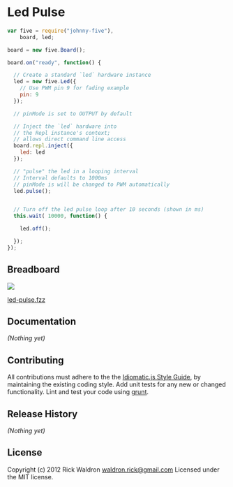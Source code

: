 # Led Pulse

```javascript
var five = require("johnny-five"),
    board, led;

board = new five.Board();

board.on("ready", function() {

  // Create a standard `led` hardware instance
  led = new five.Led({
    // Use PWM pin 9 for fading example
    pin: 9
  });

  // pinMode is set to OUTPUT by default

  // Inject the `led` hardware into
  // the Repl instance's context;
  // allows direct command line access
  board.repl.inject({
    led: led
  });

  // "pulse" the led in a looping interval
  // Interval defaults to 1000ms
  // pinMode is will be changed to PWM automatically
  led.pulse();


  // Turn off the led pulse loop after 10 seconds (shown in ms)
  this.wait( 10000, function() {

    led.off();

  });
});

```

## Breadboard

<img src="https://raw.github.com/rwldrn/johnny-five/master/docs/breadboard/led-pulse.png">

[led-pulse.fzz](https://github.com/rwldrn/johnny-five/blob/master/docs/breadboard/led-pulse.fzz)


## Documentation

_(Nothing yet)_









## Contributing
All contributions must adhere to the the [Idiomatic.js Style Guide](https://github.com/rwldrn/idiomatic.js),
by maintaining the existing coding style. Add unit tests for any new or changed functionality. Lint and test your code using [grunt](https://github.com/cowboy/grunt).

## Release History
_(Nothing yet)_

## License
Copyright (c) 2012 Rick Waldron <waldron.rick@gmail.com>
Licensed under the MIT license.
